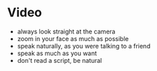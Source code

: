# Video

- always look straight at the camera 
- zoom in your face as much as possible
- speak naturally, as you were talking to a friend
- speak as much as you want
- don't read a script, be natural
